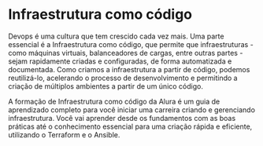#   Infraestrutura como código

<p>Devops é uma cultura que tem crescido cada vez mais. Uma parte essencial é a Infraestrutura como código, que permite que infraestruturas - como máquinas virtuais, balanceadores de cargas, entre outras partes - sejam rapidamente criadas e configuradas, de forma automatizada e documentada. Como criamos a infraestrutura a partir de código, podemos reutilizá-lo, acelerando o processo de desenvolvimento e permitindo a criação de múltiplos ambientes a partir de um único código.

<p>A formação de Infraestrutura como código da Alura é um guia de aprendizado completo para você iniciar uma carreira criando e gerenciando infraestrutura. Você vai aprender desde os fundamentos com as boas práticas até o conhecimento essencial para uma criação rápida e eficiente, utilizando o Terraform e o Ansible.